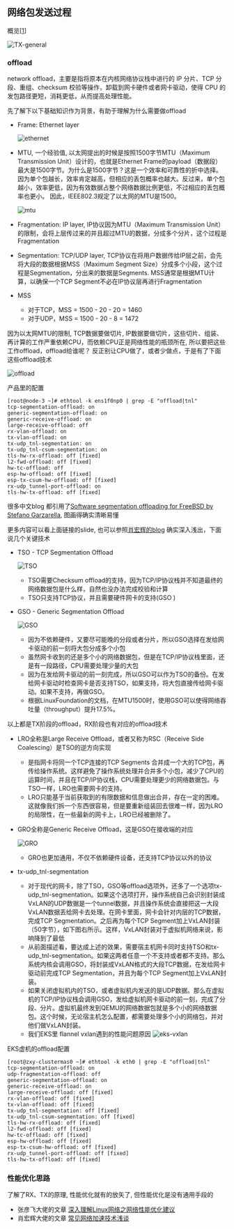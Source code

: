 ## 网络包发送过程

概览[[1]]

  ![TX-general](../pics/TX-general.webp)

### offload

network offload，主要是指将原本在内核网络协议栈中进行的 IP 分片、TCP 分段、重组、checksum 校验等操作，卸载到网卡硬件或者网卡驱动，使得 CPU 的发包路径更短，消耗更低，从而提高处理性能。

先了解下以下基础知识作为背景，有助于理解为什么需要做offload

- Frame: Ethernet layer

  ![ethernet](../pics/ethernet-frame.png)

- MTU, 一个经验值, 以太网提出的时候是按照1500字节MTU（Maximum Transmission Unit）设计的，也就是Ethernet Frame的payload（数据段）最大是1500字节。为什么是1500字节？这是一个效率和可靠性的折中选择。因为单个包越长，效率肯定越高，但相应的丢包概率也越大。反过来，单个包越小，效率更低，因为有效数据占整个网络数据比例更低，不过相应的丢包概率也更小。 因此，IEEE802.3规定了以太网的MTU是1500。
  
  ![mtu](../pics/mtu.jpeg)

- Fragmentation: IP layer, IP协议因为MTU（Maximum Transmission Unit）的限制，会将上层传过来的并且超过MTU的数据，分成多个分片，这个过程是Fragmentation

- Segmentation: TCP/UDP layer, TCP协议在将用户数据传给IP层之前，会先将大段的数据根据MSS（Maximum Segment Size）分成多个小段，这个过程是Segmentation，分出来的数据是Segments. MSS通常是根据MTU计算，以确保一个TCP Segment不必在IP协议层再进行Fragmentation

- MSS
  - 对于TCP，MSS = 1500 - 20 - 20 = 1460
  - 对于UDP，MSS = 1500 - 20 - 8 = 1472

因为以太网MTU的限制, TCP数据要做切片, IP数据要做切片，这些切片、组装、再计算的工作严重依赖CPU，而依赖CPU正是网络性能的瓶颈所在, 所以要把这些工作offload，offload给谁呢？ 反正别让CPU做了，或者少做点，于是有了下面这些offload技术
  
  ![offload](../pics/offload.png)

产品里的配置
```cgo
[root@node-3 ~]# ethtool -k ens1f0np0 | grep -E "offload|tnl"
tcp-segmentation-offload: on
generic-segmentation-offload: on
generic-receive-offload: on
large-receive-offload: off
rx-vlan-offload: on
tx-vlan-offload: on
tx-udp_tnl-segmentation: on
tx-udp_tnl-csum-segmentation: on
tls-hw-rx-offload: off [fixed]
l2-fwd-offload: off [fixed]
hw-tc-offload: off
esp-hw-offload: off [fixed]
esp-tx-csum-hw-offload: off [fixed]
rx-udp_tunnel-port-offload: on
tls-hw-tx-offload: off [fixed]
```

很多中文blog 都引用了[Software segmentation offloading for FreeBSD by Stefano Garzarella](https://www.slideshare.net/eurobsdcon/20140928-gso-eurobsdcon2014), 图画得确实清晰易懂

更多内容可以看上面链接的slide, 也可以参照[肖宏辉的blog](https://zhuanlan.zhihu.com/p/44683790) 确实深入浅出，下面说几个关键技术

- TSO - TCP Segmentation Offload

  ![TSO](../pics/TSO.png)
  
  - TSO需要Checksum offload的支持，因为TCP/IP协议栈并不知道最终的网络数据包是什么样，自然也没办法完成校验和计算
  - TSO只支持TCP协议，并且需要硬件网卡的支持(GSO )
    
- GSO - Generic Segmentation Offload
  
  ![GSO](../pics/GSO.jpeg)

  - 因为不依赖硬件，又要尽可能晚的分段或者分片，所以GSO选择在发给网卡驱动的前一刻将大包分成多个小包
  - 虽然网卡收到的还是多个小的网络数据包，但是在TCP/IP协议栈里面，还是有一段路径，CPU需要处理少量的大包
  - 因为在发给网卡驱动的前一刻完成，所以GSO可以作为TSO的备份。在发给网卡驱动时检查网卡是否支持TSO，如果支持，将大包直接传给网卡驱动。如果不支持，再做GSO。
  - 根据LinuxFoundation的文档，在MTU1500时，使用GSO可以使得网络吞吐量（throughput）提升17.5%。  
  
以上都是TX阶段的offload，RX阶段也有对应的offload技术

- LRO全称是Large Receive Offload，或者又称为RSC（Receive Side Coalescing）是TSO的逆方向实现
  - 是指网卡将同一个TCP连接的TCP Segments 合并成一个大的TCP包，再传给操作系统。这样避免了操作系统处理并合并多个小包，减少了CPU的运算时间，并且在TCP/IP协议栈，CPU需要处理更少的网络数据包。与TSO一样，LRO也需要网卡的支持。
  - LRO只能基于当前获取到的有限数据和信息做出合并，存在一定的困难。这就像我们拆一个东西很容易，但是要重新组装回去很难一样，因为LRO的局限性，在一些最新的网卡上，LRO已经被删除了。
    
- GRO全称是Generic Receive Offload，这是GSO在接收端的对应
  
  ![GRO](../pics/GRO.jpeg)
  - GRO也更加通用，不仅不依赖硬件设备，还支持TCP协议以外的协议
    
- tx-udp_tnl-segmentation
  - 对于现代的网卡，除了TSO，GSO等offload选项外，还多了一个选项tx-udp_tnl-segmentation。如果这个选项打开，操作系统自己会识别封装成VxLAN的UDP数据是一个tunnel数据，并且操作系统会直接把这一大段VxLAN数据丢给网卡去处理。在网卡里面，网卡会针对内层的TCP数据，完成TCP Segmentation。之后再为每个TCP Segment加上VxLAN封装（50字节），如下图右所示。这样，VxLAN封装对于虚拟机网络来说，影响降到了最低
  - 从前面描述看，要达成上述的效果，需要宿主机网卡同时支持TSO和tx-udp_tnl-segmentation。如果这两者任意一个不支持或者都不支持。那么系统内核会调用GSO，将封装成VxLAN格式的大段TCP数据，在发给网卡驱动前完成TCP Segmentation，并且为每个TCP Segment加上VxLAN封装。
  - 如果关闭虚拟机内的TSO，或者虚拟机内发送的是UDP数据。那么在虚拟机的TCP/IP协议栈会调用GSO，发给虚拟机网卡驱动的前一刻，完成了分段、分片。虚拟机最终发到QEMU的网络数据包就是多个小的网络数据包。这个时候，无论宿主机怎么配置，都需要处理多个小的网络包，并对他们做VxLAN封装。
  - 我们EKS里 flannel vxlan遇到的性能问题原因
    ![eks-vxlan](../pics/eks-vxlan.png)  
  
EKS虚机的offload配置
```cgo
[root@zxy-clustermas0 ~]# ethtool -k eth0 | grep -E "offload|tnl"
tcp-segmentation-offload: on
udp-fragmentation-offload: off
generic-segmentation-offload: on
generic-receive-offload: on
large-receive-offload: off [fixed]
rx-vlan-offload: off [fixed]
tx-vlan-offload: off [fixed]
tx-udp_tnl-segmentation: off [fixed]
tx-udp_tnl-csum-segmentation: off [fixed]
tls-hw-rx-offload: off [fixed]
l2-fwd-offload: off [fixed]
hw-tc-offload: off [fixed]
esp-hw-offload: off [fixed]
esp-tx-csum-hw-offload: off [fixed]
rx-udp_tunnel-port-offload: off [fixed]
tls-hw-tx-offload: off [fixed]
```
### 性能优化思路

了解了RX、TX的原理, 性能优化就有的放矢了, 但性能优化是没有通用手段的
- 张彦飞大佬的文章 [深入理解Linux网络之网络性能优化建议](https://blog.csdn.net/QTM_Gitee/article/details/125229447)
- 肖宏辉大佬的文章 [常见网络加速技术浅谈](https://zhuanlan.zhihu.com/p/44635205)

[1]: https://zhuanlan.zhihu.com/p/373060740